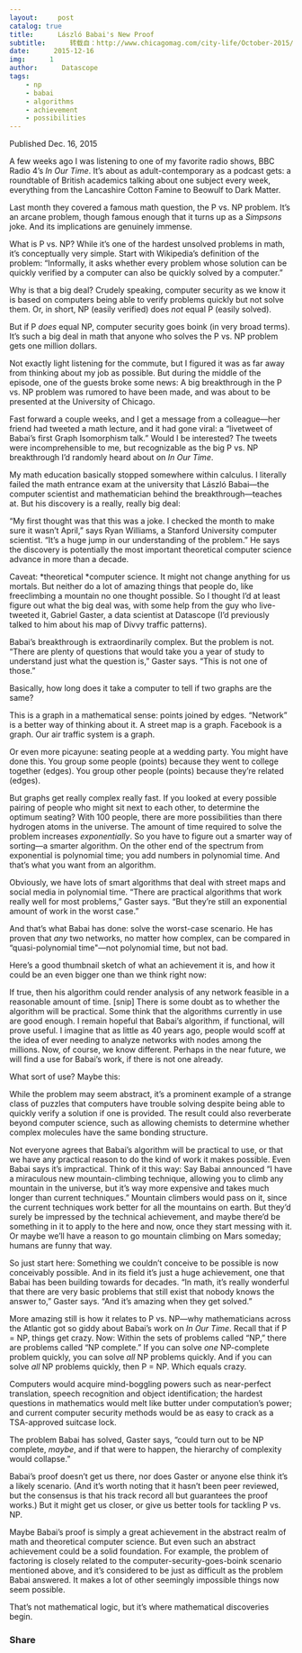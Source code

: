 ```yaml
---
layout:     post
catalog: true
title:      László Babai's New Proof
subtitle:      转载自：http://www.chicagomag.com/city-life/October-2015/Why-Computer-Scientists-and-Mathematicians-Are-Stunned-By-a-Chicago-Professors-New-Proof/
date:      2015-12-16
img:      1
author:      Datascope
tags:
    - np
    - babai
    - algorithms
    - achievement
    - possibilities
---
```





Published Dec. 16, 2015

A few weeks ago I was listening to one of my favorite radio shows, BBC Radio 4’s *In Our Time*. It’s about as adult-contemporary as a podcast gets: a roundtable of British academics talking about one subject every week, everything from the Lancashire Cotton Famine to Beowulf to Dark Matter.

Last month they covered a famous math question, the P vs. NP problem. It’s an arcane problem, though famous enough that it turns up as a *Simpsons* joke. And its implications are genuinely immense.

What is P vs. NP? While it’s one of the hardest unsolved problems in math, it’s conceptually very simple. Start with Wikipedia’s definition of the problem: “Informally, it asks whether every problem whose solution can be quickly verified by a computer can also be quickly solved by a computer.”

Why is that a big deal? Crudely speaking, computer security as we know it is based on computers being able to verify problems quickly but not solve them. Or, in short, NP (easily verified) does *not* equal P (easily solved).

But if P *does* equal NP, computer security goes boink (in very broad terms). It’s such a big deal in math that anyone who solves the P vs. NP problem gets one million dollars.

Not exactly light listening for the commute, but I figured it was as far away from thinking about my job as possible. But during the middle of the episode, one of the guests broke some news: A big breakthrough in the P vs. NP problem was rumored to have been made, and was about to be presented at the University of Chicago.

Fast forward a couple weeks, and I get a message from a colleague—her friend had tweeted a math lecture, and it had gone viral: a “livetweet of Babai’s first Graph Isomorphism talk.” Would I be interested? The tweets were incomprehensible to me, but recognizable as the big P vs. NP breakthrough I’d randomly heard about on *In Our Time*.

My math education basically stopped somewhere within calculus. I literally failed the math entrance exam at the university that László Babai—the computer scientist and mathematician behind the breakthrough—teaches at. But his discovery is a really, really big deal:

> 
“My first thought was that this was a joke. I checked the month to make sure it wasn’t April,” says Ryan Williams, a Stanford University computer scientist. “It’s a huge jump in our understanding of the problem.” He says the discovery is potentially the most important theoretical computer science advance in more than a decade.


Caveat: *theoretical *computer science. It might not change anything for us mortals. But neither do a lot of amazing things that people do, like freeclimbing a mountain no one thought possible. So I thought I’d at least figure out what the big deal was, with some help from the guy who live-tweeted it, Gabriel Gaster, a data scientist at Datascope (I’d previously talked to him about his map of Divvy traffic patterns).

Babai’s breakthrough is extraordinarily complex. But the problem is not. “There are plenty of questions that would take you a year of study to understand just what the question is,” Gaster says. “This is not one of those.”

Basically, how long does it take a computer to tell if two graphs are the same?

This is a graph in a mathematical sense: points joined by edges. “Network” is a better way of thinking about it. A street map is a graph. Facebook is a graph. Our air traffic system is a graph.

Or even more picayune: seating people at a wedding party. You might have done this. You group some people (points) because they went to college together (edges). You group other people (points) because they’re related (edges).

But graphs get really complex really fast. If you looked at every possible pairing of people who might sit next to each other, to determine the optimum seating? With 100 people, there are more possibilities than there hydrogen atoms in the universe. The amount of time required to solve the problem increases *exponentially*. So you have to figure out a smarter way of sorting—a smarter algorithm. On the other end of the spectrum from exponential is polynomial time; you add numbers in polynomial time. And that’s what you want from an algorithm.

Obviously, we have lots of smart algorithms that deal with street maps and social media in polynomial time. “There are practical algorithms that work really well for most problems,” Gaster says. “But they’re still an exponential amount of work in the worst case.”

And that’s what Babai has done: solve the worst-case scenario. He has proven that *any* two networks, no matter how complex, can be compared in “quasi-polynomial time"—not polynomial time, but not bad.

Here’s a good thumbnail sketch of what an achievement it is, and how it could be an even bigger one than we think right now:

> 
If true, then his algorithm could render analysis of any network feasible in a reasonable amount of time.
[snip]
There is some doubt as to whether the algorithm will be practical. Some think that the algorithms currently in use are good enough. I remain hopeful that Babai’s algorithm, if functional, will prove useful. I imagine that as little as 40 years ago, people would scoff at the idea of ever needing to analyze networks with nodes among the millions. Now, of course, we know different. Perhaps in the near future, we will find a use for Babai’s work, if there is not one already.


What sort of use? Maybe this:

> 
While the problem may seem abstract, it’s a prominent example of a strange class of puzzles that computers have trouble solving despite being able to quickly verify a solution if one is provided. The result could also reverberate beyond computer science, such as allowing chemists to determine whether complex molecules have the same bonding structure.


Not everyone agrees that Babai’s algorithm will be practical to use, or that we have any practical reason to do the kind of work it makes possible. Even Babai says it’s impractical. Think of it this way: Say Babai announced “I have a miraculous new mountain-climbing technique, allowing you to climb any mountain in the universe, but it’s way more expensive and takes much longer than current techniques.” Mountain climbers would pass on it, since the current techniques work better for all the mountains on earth. But they’d surely be impressed by the technical achievement, and maybe there’d be something in it to apply to the here and now, once they start messing with it. Or maybe we’ll have a reason to go mountain climbing on Mars someday; humans are funny that way.

So just start here: Something we couldn’t conceive to be possible is now conceivably possible. And in its field it’s just a huge achievement, one that Babai has been building towards for decades. “In math, it’s really wonderful that there are very basic problems that still exist that nobody knows the answer to,” Gaster says. “And it’s amazing when they get solved.”

More amazing still is how it relates to P vs. NP—why mathematicians across the Atlantic got so giddy about Babai’s work on *In Our Time*. Recall that if P = NP, things get crazy. Now: Within the sets of problems called “NP,” there are problems called “NP complete.” If you can solve *one* NP-complete problem quickly, you can solve *all* NP problems quickly. And if you can solve *all* NP problems quickly, then P = NP. Which equals crazy.

> 
Computers would acquire mind-boggling powers such as near-perfect translation, speech recognition and object identification; the hardest questions in mathematics would melt like butter under computation’s power; and current computer security methods would be as easy to crack as a TSA-approved suitcase lock.


The problem Babai has solved, Gaster says, “could turn out to be NP complete, *maybe*, and if that were to happen, the hierarchy of complexity would collapse.”

Babai’s proof doesn’t get us there, nor does Gaster or anyone else think it’s a likely scenario. (And it’s worth noting that it hasn’t been peer reviewed, but the consensus is that his track record all but guarantees the proof works.) But it might get us closer, or give us better tools for tackling P vs. NP.

Maybe Babai’s proof is simply a great achievement in the abstract realm of math and theoretical computer science. But even such an abstract achievement could be a solid foundation. For example, the problem of factoring is closely related to the computer-security-goes-boink scenario mentioned above, and it’s considered to be just as difficult as the problem Babai answered. It makes a lot of other seemingly impossible things now seem possible.

That’s not mathematical logic, but it’s where mathematical discoveries begin.

### Share
